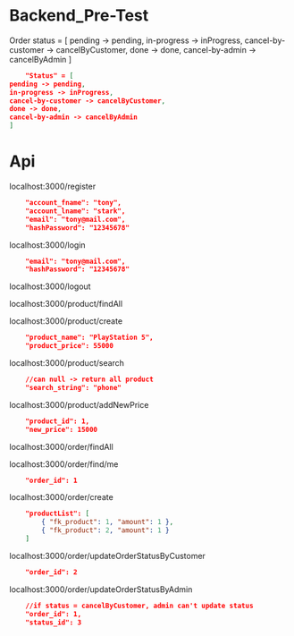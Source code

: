 # Backend_Pre-Test

Order status = [
pending -> pending,
in-progress -> inProgress,
cancel-by-customer -> cancelByCustomer,
done -> done,
cancel-by-admin -> cancelByAdmin
]

```json
    "Status" = [
pending -> pending,
in-progress -> inProgress,
cancel-by-customer -> cancelByCustomer,
done -> done,
cancel-by-admin -> cancelByAdmin
]
```

# Api
localhost:3000/register
```json
    "account_fname": "tony",
    "account_lname": "stark",
    "email": "tony@mail.com",
    "hashPassword": "12345678"
```

localhost:3000/login
```json
    "email": "tony@mail.com",
    "hashPassword": "12345678"
```

localhost:3000/logout

localhost:3000/product/findAll

localhost:3000/product/create
```json
    "product_name": "PlayStation 5",
    "product_price": 55000
```

localhost:3000/product/search
```json
    //can null -> return all product
    "search_string": "phone"
```

localhost:3000/product/addNewPrice
```json
    "product_id": 1,
    "new_price": 15000
```

localhost:3000/order/findAll

localhost:3000/order/find/me
```json
    "order_id": 1
```

localhost:3000/order/create
```json
    "productList": [
        { "fk_product": 1, "amount": 1 },
        { "fk_product": 2, "amount": 1 }
    ] 
```

localhost:3000/order/updateOrderStatusByCustomer
```json
    "order_id": 2
```

localhost:3000/order/updateOrderStatusByAdmin
```json
    //if status = cancelByCustomer, admin can't update status
    "order_id": 1,
    "status_id": 3
```
